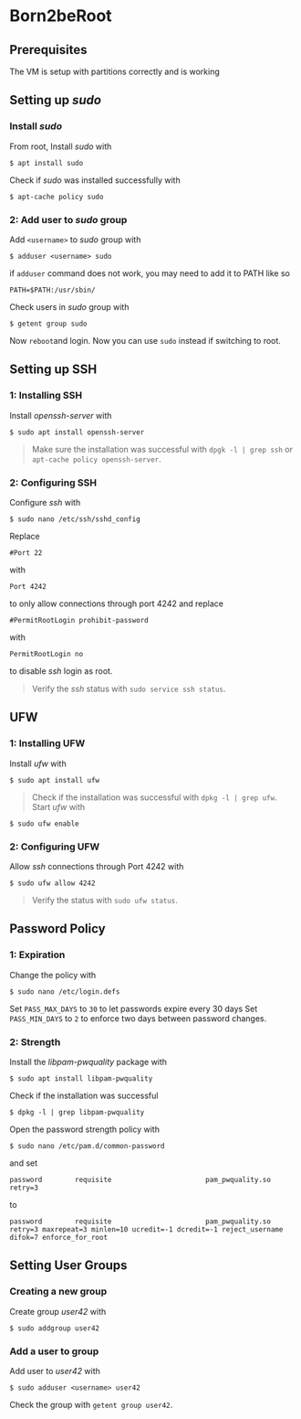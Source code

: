 # Born2beRoot

## Prerequisites
The VM is setup with partitions correctly and is working


## Setting up *sudo* 

### Install *sudo*
From root, Install *sudo* with
```
$ apt install sudo
```
Check if *sudo* was installed successfully with
```
$ apt-cache policy sudo
```

### 2: Add user to *sudo* group
Add `<username>` to *sudo* group with
```
$ adduser <username> sudo  
```
if `adduser` command does not work, you may need to add it to PATH like so
```
PATH=$PATH:/usr/sbin/
```
Check users in *sudo* group with
```
$ getent group sudo  
```
Now `reboot`and login.
Now you can use `sudo` instead if switching to root. 

## Setting up SSH

### 1: Installing SSH
Install *openssh-server* with
```
$ sudo apt install openssh-server
```
>Make sure the installation was successful with `dpgk -l | grep ssh` or `apt-cache policy openssh-server`.

### 2: Configuring SSH
Configure *ssh* with
```
$ sudo nano /etc/ssh/sshd_config
```
Replace
```
#Port 22
```
with
```
Port 4242
```
to only allow connections through port 4242 and replace
```
#PermitRootLogin prohibit-password
```
with
```
PermitRootLogin no
```
to disable *ssh* login as root. 
>Verify the *ssh* status with `sudo service ssh status`. 

## UFW

### 1: Installing UFW
Install *ufw* with
```
$ sudo apt install ufw
```
>Check if the installation was successful with `dpkg -l | grep ufw`. 
Start *ufw* with
```
$ sudo ufw enable
```

### 2: Configuring UFW
Allow *ssh* connections through Port 4242 with
```
$ sudo ufw allow 4242
```
>Verify the status with `sudo ufw status`.

## Password Policy

### 1: Expiration
Change the policy with
```
$ sudo nano /etc/login.defs
```
Set `PASS_MAX_DAYS` to `30` to let passwords expire every 30 days
Set `PASS_MIN_DAYS` to `2` to enforce two days between password changes.

### 2: Strength
Install the *libpam-pwquality* package with
```
$ sudo apt install libpam-pwquality
```
Check if the installation was successful 
```
$ dpkg -l | grep libpam-pwquality
```
Open the password strength policy with
```
$ sudo nano /etc/pam.d/common-password
```
and set 
```
password        requisite                       pam_pwquality.so retry=3
```
to
```
password        requisite                       pam_pwquality.so retry=3 maxrepeat=3 minlen=10 ucredit=-1 dcredit=-1 reject_username difok=7 enforce_for_root
```

## Setting User Groups

### Creating a new group
Create group *user42* with
```
$ sudo addgroup user42
```

### Add a user to group
Add user to *user42* with
```
$ sudo adduser <username> user42
```
Check the group with `getent group user42`.

